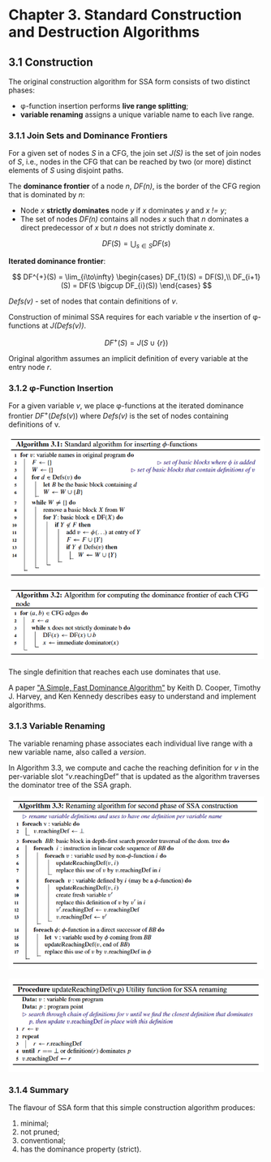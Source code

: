 # Chapter 3. Standard Construction and Destruction Algorithms

## 3.1 Construction
The original construction algorithm for SSA form consists of two distinct phases:
* φ-function insertion performs **live range splitting**;
* **variable renaming** assigns a unique variable name to each live range.

### 3.1.1 Join Sets and Dominance Frontiers
For a given set of nodes *S* in a CFG, the join set *J(S)* is the set of join nodes of *S*, i.e., nodes in the CFG that can be reached by two (or more) distinct elements of *S* using disjoint paths.

The **dominance frontier** of a node *n*, *DF(n)*, is the border of the CFG region that is dominated by *n*:
* Node *x* **strictly dominates** node *y* if *x* dominates *y* and *x != y*;
* The set of nodes *DF(n)* contains all nodes *x* such that *n* dominates a direct predecessor of *x* but *n* does not strictly dominate *x*.

$$ DF(S) =  {\bigcup _{s∈S} DF(s)} $$

**Iterated dominance frontier**:

$$ DF^{+}(S) = \lim_{i\to\infty}
\begin{cases}
DF_{1}(S) = DF(S),\\
DF_{i+1}(S) = DF(S \bigcup DF_{i}(S))
\end{cases} $$

*Defs(v)* - set of nodes that contain definitions of *v*.

Construction of minimal SSA requires for each variable *v* the insertion of φ- functions at *J(Defs(v))*.

$$ DF^+(S) = J(S ∪ \{r\}) $$

Original algorithm assumes an implicit definition of every variable at the entry node *r*.

### 3.1.2 φ-Function Insertion
For a given variable *v*, we place φ-functions at the iterated dominance frontier $DF^+(Defs(v))$ where *Defs(v)* is the set of nodes containing definitions of v.

![Standard algorithm for inserting φ-functions](../pics/algorithm-3-1.png)

![Algorithm for computing the dominance frontier of each CFG node](../pics/algorithm-3-2.png)

The single definition that reaches each use dominates that use.

A paper ["A Simple, Fast Dominance Algorithm"](../papers/a-simple-fast-dominance-algorithm.pdf) by Keith D. Cooper, Timothy J. Harvey, and Ken Kennedy describes easy to understand and implement algorithms.

### 3.1.3 Variable Renaming

The variable renaming phase associates each individual live range with a new variable name, also called a *version*.

In Algorithm 3.3, we compute and cache the reaching definition for *v* in the per-variable slot “*v*.reachingDef” that is updated as the algorithm traverses the dominator tree of the SSA graph.

![Renaming algorithm for second phase of SSA construction](../pics/algorithm-3-3.png)

![Procedure updateReachingDef(v,p) Utility function for SSA renaming](../pics/algorithm-3-3-1.png)

### 3.1.4 Summary
The flavour of SSA form that this simple construction algorithm produces:
1. minimal;
2. not pruned;
3. conventional;
4. has the dominance property (strict).